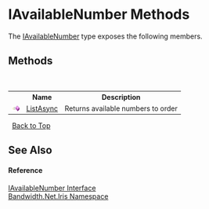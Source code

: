 ﻿# IAvailableNumber Methods
 

The <a href ="T_Bandwidth_Net_Iris_IAvailableNumber.md">IAvailableNumber</a> type exposes the following members.


## Methods
&nbsp;<table><tr><th></th><th>Name</th><th>Description</th></tr><tr><td>![Public method](media/pubmethod.gif "Public method")</td><td><a href ="M_Bandwidth_Net_Iris_IAvailableNumber_ListAsync.md">ListAsync</a></td><td>
Returns available numbers to order</td></tr></table>&nbsp;
<a href="#iavailablenumber-methods">Back to Top</a>

## See Also


#### Reference
<a href ="T_Bandwidth_Net_Iris_IAvailableNumber.md">IAvailableNumber Interface</a><br /><a href ="N_Bandwidth_Net_Iris.md">Bandwidth.Net.Iris Namespace</a><br />